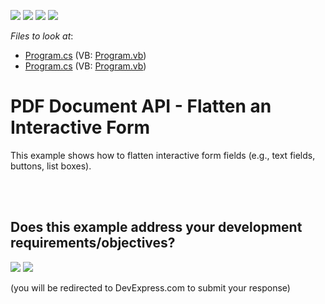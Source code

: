 <!-- default badges list -->
![](https://img.shields.io/endpoint?url=https://codecentral.devexpress.com/api/v1/VersionRange/128595535/16.2.3%2B)
[![](https://img.shields.io/badge/Open_in_DevExpress_Support_Center-FF7200?style=flat-square&logo=DevExpress&logoColor=white)](https://supportcenter.devexpress.com/ticket/details/T446039)
[![](https://img.shields.io/badge/📖_How_to_use_DevExpress_Examples-e9f6fc?style=flat-square)](https://docs.devexpress.com/GeneralInformation/403183)
[![](https://img.shields.io/badge/💬_Leave_Feedback-feecdd?style=flat-square)](#does-this-example-address-your-development-requirementsobjectives)
<!-- default badges end -->
<!-- default file list -->
*Files to look at*:

* [Program.cs](./CS/FlattenInteractiveForm/Program.cs) (VB: [Program.vb](./VB/FlattenInteractiveForm/Program.vb))
* [Program.cs](./CS/FlattenInteractiveForm/Program.cs) (VB: [Program.vb](./VB/FlattenInteractiveForm/Program.vb))
<!-- default file list end -->
# PDF Document API - Flatten an Interactive Form  


This example shows how to flatten interactive form fields (e.g., text fields, buttons, list boxes). <br><br>

<br/>


<!-- feedback -->
## Does this example address your development requirements/objectives?

[<img src="https://www.devexpress.com/support/examples/i/yes-button.svg"/>](https://www.devexpress.com/support/examples/survey.xml?utm_source=github&utm_campaign=pdf-document-api-flatten-interactive-form&~~~was_helpful=yes) [<img src="https://www.devexpress.com/support/examples/i/no-button.svg"/>](https://www.devexpress.com/support/examples/survey.xml?utm_source=github&utm_campaign=pdf-document-api-flatten-interactive-form&~~~was_helpful=no)

(you will be redirected to DevExpress.com to submit your response)
<!-- feedback end -->
